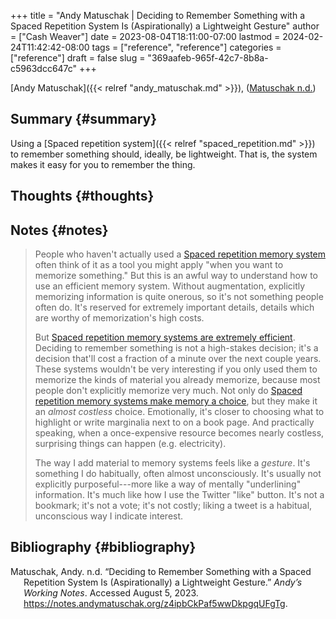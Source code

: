 +++
title = "Andy Matuschak | Deciding to Remember Something with a Spaced Repetition System Is (Aspirationally) a Lightweight Gesture"
author = ["Cash Weaver"]
date = 2023-08-04T18:11:00-07:00
lastmod = 2024-02-24T11:42:42-08:00
tags = ["reference", "reference"]
categories = ["reference"]
draft = false
slug = "369aafeb-965f-42c7-8b8a-c5963dcc647c"
+++

[Andy Matuschak]({{< relref "andy_matuschak.md" >}}), (<a href="#citeproc_bib_item_1">Matuschak n.d.</a>)


## Summary {#summary}

Using a [Spaced repetition system]({{< relref "spaced_repetition.md" >}}) to remember something should, ideally, be lightweight. That is, the system makes it easy for you to remember the thing.


## Thoughts {#thoughts}


## Notes {#notes}

> People who haven't actually used a [Spaced repetition memory system](https://notes.andymatuschak.org/z2D1qPwddPktBjpNuwYFVva) often think of it as a tool you might apply "when you want to memorize something." But this is an awful way to understand how to use an efficient memory system. Without augmentation, explicitly memorizing information is quite onerous, so it's not something people often do. It's reserved for extremely important details, details which are worthy of memorization's high costs.
>
> But [Spaced repetition memory systems are extremely efficient](https://notes.andymatuschak.org/z64yjxVfMvJTSAjWFpyEtnA). Deciding to remember something is not a high-stakes decision; it's a decision that'll cost a fraction of a minute over the next couple years. These systems wouldn't be very interesting if you only used them to memorize the kinds of material you already memorize, because most people don't explicitly memorize very much. Not only do [Spaced repetition memory systems make memory a choice](https://notes.andymatuschak.org/zSTqsQ4ATXB61k3Z43TforN), but they make it an _almost costless_ choice. Emotionally, it's closer to choosing what to highlight or write marginalia next to on a book page. And practically speaking, when a once-expensive resource becomes nearly costless, surprising things can happen (e.g. electricity).
>
> The way I add material to memory systems feels like a _gesture_. It's something I do habitually, often almost unconsciously. It's usually not explicitly purposeful---more like a way of mentally "underlining" information. It's much like how I use the Twitter "like" button. It's not a bookmark; it's not a vote; it's not costly; liking a tweet is a habitual, unconscious way I indicate interest.


## Bibliography {#bibliography}

<style>.csl-entry{text-indent: -1.5em; margin-left: 1.5em;}</style><div class="csl-bib-body">
  <div class="csl-entry"><a id="citeproc_bib_item_1"></a>Matuschak, Andy. n.d. “Deciding to Remember Something with a Spaced Repetition System Is (Aspirationally) a Lightweight Gesture.” <i>Andy’s Working Notes</i>. Accessed August 5, 2023. <a href="https://notes.andymatuschak.org/z4ipbCkPaf5wwDkpgqUFgTg">https://notes.andymatuschak.org/z4ipbCkPaf5wwDkpgqUFgTg</a>.</div>
</div>
